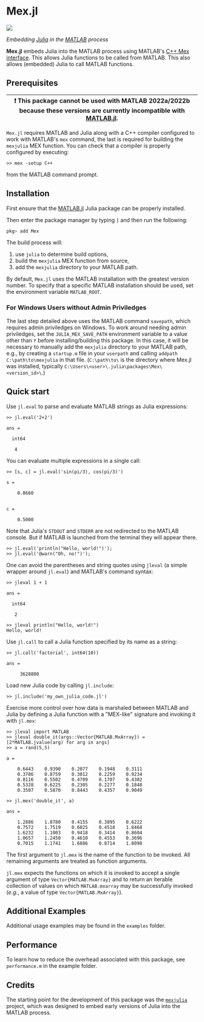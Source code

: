 # Mex.jl

![](https://github.com/byuflowlab/Mex.jl/workflows/Run%20tests/badge.svg)

*Embedding [Julia](http://julialang.org/) in the [MATLAB](http://www.mathworks.com/products/matlab/) process*

**Mex.jl** embeds Julia into the MATLAB process using MATLAB's [C++ Mex interface](https://www.mathworks.com/help/matlab/cpp-mex-file-applications.html).  This allows Julia functions to be called from MATLAB.  This also allows (embedded) Julia to call MATLAB functions.  

## Prerequisites

| :exclamation:  This package cannot be used with MATLAB 2022a/2022b because these versions are currently incompatible with [MATLAB.jl](https://github.com/JuliaInterop/MATLAB.jl).  |
|-----------------------------------------|

`Mex.jl` requires MATLAB and Julia along with a C++ compiler configured to work with MATLAB's `mex` command, the last is required for building the `mexjulia` MEX function. You can check that a compiler is properly configured by executing:

```
>> mex -setup C++
```

from the MATLAB command prompt.

## Installation

First ensure that the [MATLAB.jl](https://github.com/JuliaInterop/MATLAB.jl) Julia package can be properly installed.

Then enter the package manager by typing `]` and then run the following:

```julia
pkg> add Mex
```

The build process will:
 1. use `julia` to determine build options,
 1. build the `mexjulia` MEX function from source,
 1. add the `mexjulia` directory to your MATLAB path.

By default, `Mex.jl` uses the MATLAB installation with the greatest version number. To specify that a specific MATLAB installation should be used, set the environment variable `MATLAB_ROOT`.

### For Windows Users without Admin Priviledges

The last step detailed above uses the MATLAB command `savepath`,
which requires admin priviledges on Windows.
To work around needing admin priviledges,
set the `JULIA_MEX_SAVE_PATH` environment variable to a value other than `Y`
before installing/building this package.
In this case,
it will be necessary to manually add the `mexjulia` directory
to your MATLAB path,
e.g., by creating a `startup.m` file in your `userpath`
and calling `addpath C:\path\to\mexjulia` in that file.
(`C:\path\to\` is the directory where Mex.jl was installed,
typically `C:\Users\<user>\.julia\packages\Mex\<version_id>\`.)

## Quick start

Use `jl.eval` to parse and evaluate MATLAB strings as Julia expressions:

```
>> jl.eval('2+2')

ans =

  int64

   4
```

You can evaluate multiple expressions in a single call:

```
>> [s, c] = jl.eval('sin(pi/3), cos(pi/3)')

s =

    0.8660


c =

    0.5000
```

Note that Julia's `STDOUT` and `STDERR` are not redirected to the MATLAB console.  But if MATLAB is launched from the terminal they will appear there.

```
>> jl.eval('println("Hello, world!")');
>> jl.eval('@warn("Oh, no!")');
```

One can avoid the parentheses and string quotes using `jleval` (a simple wrapper around
`jl.eval`) and MATLAB's command syntax:

```
>> jleval 1 + 1

ans =

  int64

   2

>> jleval println("Hello, world!")
Hello, world!
```

Use `jl.call` to call a Julia function specified by its name as a string:

```
>> jl.call('factorial', int64(10))

ans =

     3628800
```

Load new Julia code by calling `jl.include`:

```
>> jl.include('my_own_julia_code.jl')
```

Exercise more control over how data is marshaled between MATLAB and Julia by defining
a Julia function with a "MEX-like" signature and invoking it with `jl.mex`:

```
>> jleval import MATLAB
>> jleval double_it(args::Vector{MATLAB.MxArray}) = [2*MATLAB.jvalue(arg) for arg in args]
>> a = rand(5,5)

a =

    0.6443    0.9390    0.2077    0.1948    0.3111
    0.3786    0.8759    0.3012    0.2259    0.9234
    0.8116    0.5502    0.4709    0.1707    0.4302
    0.5328    0.6225    0.2305    0.2277    0.1848
    0.3507    0.5870    0.8443    0.4357    0.9049

>> jl.mex('double_it', a)

ans =

    1.2886    1.8780    0.4155    0.3895    0.6222
    0.7572    1.7519    0.6025    0.4518    1.8468
    1.6232    1.1003    0.9418    0.3414    0.8604
    1.0657    1.2450    0.4610    0.4553    0.3696
    0.7015    1.1741    1.6886    0.8714    1.8098
```

The first argument to `jl.mex` is the name of the function to be invoked. All remaining arguments are treated as function arguments. 

`jl.mex` expects the functions on which it is invoked to accept a single argument of type `Vector{MATLAB.MxArray}` and to return an iterable collection of values on which `MATLAB.mxarray` may be successfully invoked (_e.g._, a value of type `Vector{MATLAB.MxArray}`).

## Additional Examples

Additional usage examples may be found in the `examples` folder.

## Performance

To learn how to reduce the overhead associated with this package, see `performance.m` in the example folder.

## Credits

The starting point for the development of this package was the [`mexjulia`](https://github.com/juliamatlab/mexjulia) project, which was designed to embed early versions of Julia into the MATLAB process.
